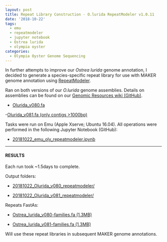 ```yaml
---
layout: post
title: Repeat Library Construction - O.lurida RepeatModeler v1.0.11
date: '2018-10-22'
tags:
  - emu
  - repeatmodeler
  - jupyter notebook
  - Ostrea lurida
  - olympia oyster
categories:
  - Olympia Oyster Genome Sequencing
---
```


In further attempts to improve our _Ostrea lurida_ genome annotation, I decided to generate a species-specific repeat library for use with MAKER genome annotation using [RepeatModeler](http://www.repeatmasker.org/RepeatModeler/).

Ran on both versions of our _O.lurida_ genome assemblies. Details on assemblies can be found on our [Genomic Resources wiki (GitHub)](https://github.com/RobertsLab/resources/wiki/Genomic-Resources#ostrea-lurida).

- [Olurida_v080.fa](http://owl.fish.washington.edu/halfshell/genomic-databank/Olurida_v080.fa)

-[Olurida_v081.fa (only contigs >1000bp)](http://owl.fish.washington.edu/halfshell/genomic-databank/Olurida_v081.fa)

Tasks were run on Emu (Apple Xserve; Ubuntu 16.04). All operations were performed in the following Jupyter Notebook (GitHub):

- [20181022_emu_oly_repeatmodeler.ipynb](https://github.com/RobertsLab/code/blob/master/notebooks/sam/20181022_emu_oly_repeatmodeler.ipynb)

---

#### RESULTS

Each run took ~1.5days to complete.

Output folders:

- [20181022_Olurida_v080_repeatmodeler/](http://gannet.fish.washington.edu/Atumefaciens/20181022_Olurida_v080_repeatmodeler/)

- [20181022_Olurida_v081_repeatmodeler/](http://gannet.fish.washington.edu/Atumefaciens/20181022_Olurida_v081_repeatmodeler/)

Repeats FastAs:

- [Ostrea_lurida_v080-families.fa (1.3MB)](http://gannet.fish.washington.edu/Atumefaciens/20181022_Olurida_v080_repeatmodeler/Ostrea_lurida_v080-families.fa)

- [Ostrea_lurida_v081-families.fa (1.3MB)](http://gannet.fish.washington.edu/Atumefaciens/20181022_Olurida_v081_repeatmodeler/Ostrea_lurida_v081-families.fa)

Will use these repeat libraries in subsequent MAKER genome annotations.
